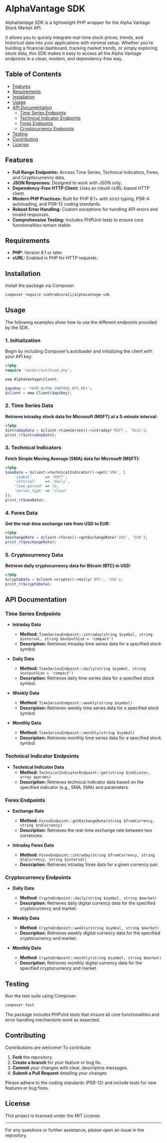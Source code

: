 # AlphaVantage SDK

AlphaVantage SDK is a lightweight PHP wrapper for the Alpha Vantage Stock Market API. 

It allows you to quickly integrate real-time stock prices, trends, and historical data into your applications with minimal setup. Whether you're building a financial dashboard, tracking market trends, or simply exploring stock data, this SDK makes it easy to access all the Alpha Vantage endpoints in a clean, modern, and dependency-free way.

## Table of Contents

- [Features](#features)
- [Requirements](#requirements)
- [Installation](#installation)
- [Usage](#usage)
- [API Documentation](#api-documentation)
  - [Time Series Endpoints](#time-series-endpoints)
  - [Technical Indicator Endpoints](#technical-indicator-endpoints)
  - [Forex Endpoints](#forex-endpoints)
  - [Cryptocurrency Endpoints](#cryptocurrency-endpoints)
- [Testing](#testing)
- [Contributing](#contributing)
- [License](#license)

## Features

- **Full Range Endpoints:** Access Time Series, Technical Indicators, Forex, and Cryptocurrency data.
- **JSON Responses:** Designed to work with JSON only.
- **Dependency-Free HTTP Client:** Uses an inbuilt cURL-based HTTP client.
- **Modern PHP Practices:** Built for PHP 8.1+ with strict typing, PSR-4 autoloading, and PSR-12 coding standards.
- **Robust Error Handling:** Custom exceptions for handling API errors and invalid responses.
- **Comprehensive Testing:** Includes PHPUnit tests to ensure core functionalities remain stable.

## Requirements

- **PHP:** Version 8.1 or later.
- **cURL:** Enabled in PHP for HTTP requests.

## Installation

Install the package via Composer:

```bash
composer require sukhrobnurali/alphavantage-sdk
```


## Usage

The following examples show how to use the different endpoints provided by the SDK.

### 1. Initialization

Begin by including Composer’s autoloader and initializing the client with your API key:

```php
<?php
require 'vendor/autoload.php';

use AlphaVantage\Client;

$apiKey = 'YOUR_ALPHA_VANTAGE_API_KEY';
$client = new Client($apiKey);
```

### 2. Time Series Data

**Retrieve intraday stock data for Microsoft (MSFT) at a 5-minute interval:**

```php
<?php
$intradayData = $client->timeSeries()->intraday('MSFT', '5min');
print_r($intradayData);
```

### 3. Technical Indicators

**Fetch Simple Moving Average (SMA) data for Microsoft (MSFT):**

```php
<?php
$smaData = $client->technicalIndicator()->get('SMA', [
    'symbol'      => 'MSFT',
    'interval'    => 'daily',
    'time_period' => 10,
    'series_type' => 'close'
]);
print_r($smaData);
```

### 4. Forex Data

**Get the real-time exchange rate from USD to EUR:**

```php
<?php
$exchangeRate = $client->forex()->getExchangeRate('USD', 'EUR');
print_r($exchangeRate);
```

### 5. Cryptocurrency Data

**Retrieve daily cryptocurrency data for Bitcoin (BTC) in USD:**

```php
<?php
$cryptoData = $client->crypto()->daily('BTC', 'USD');
print_r($cryptoData);
```



## API Documentation

### Time Series Endpoints

- **Intraday Data**
  - **Method:** `TimeSeriesEndpoint::intraday(string $symbol, string $interval, string $outputSize = 'compact')`
  - **Description:** Retrieves intraday time series data for a specified stock symbol.

- **Daily Data**
  - **Method:** `TimeSeriesEndpoint::daily(string $symbol, string $outputSize = 'compact')`
  - **Description:** Retrieves daily time series data for a specified stock symbol.

- **Weekly Data**
  - **Method:** `TimeSeriesEndpoint::weekly(string $symbol)`
  - **Description:** Retrieves weekly time series data for a specified stock symbol.

- **Monthly Data**
  - **Method:** `TimeSeriesEndpoint::monthly(string $symbol)`
  - **Description:** Retrieves monthly time series data for a specified stock symbol.

### Technical Indicator Endpoints

- **Technical Indicator Data**
  - **Method:** `TechnicalIndicatorEndpoint::get(string $indicator, array $params)`
  - **Description:** Retrieves technical indicator data based on the specified indicator (e.g., SMA, EMA) and parameters.

### Forex Endpoints

- **Exchange Rate**
  - **Method:** `ForexEndpoint::getExchangeRate(string $fromCurrency, string $toCurrency)`
  - **Description:** Retrieves the real-time exchange rate between two currencies.

- **Intraday Forex Data**
  - **Method:** `ForexEndpoint::intraday(string $fromCurrency, string $toCurrency, string $interval)`
  - **Description:** Retrieves intraday forex data for a given currency pair.

### Cryptocurrency Endpoints

- **Daily Data**
  - **Method:** `CryptoEndpoint::daily(string $symbol, string $market)`
  - **Description:** Retrieves daily digital currency data for the specified cryptocurrency and market.

- **Weekly Data**
  - **Method:** `CryptoEndpoint::weekly(string $symbol, string $market)`
  - **Description:** Retrieves weekly digital currency data for the specified cryptocurrency and market.

- **Monthly Data**
  - **Method:** `CryptoEndpoint::monthly(string $symbol, string $market)`
  - **Description:** Retrieves monthly digital currency data for the specified cryptocurrency and market.

## Testing

Run the test suite using Composer:

```bash
composer test
```

The package includes PHPUnit tests that ensure all core functionalities and error handling mechanisms work as expected.

## Contributing

Contributions are welcome! To contribute:

1. **Fork** the repository.
2. **Create a branch** for your feature or bug fix.
3. **Commit** your changes with clear, descriptive messages.
4. **Submit a Pull Request** detailing your changes.

Please adhere to the coding standards (PSR-12) and include tests for new features or bug fixes.

## License

This project is licensed under the MIT License.

---

For any questions or further assistance, please open an issue in the repository.

